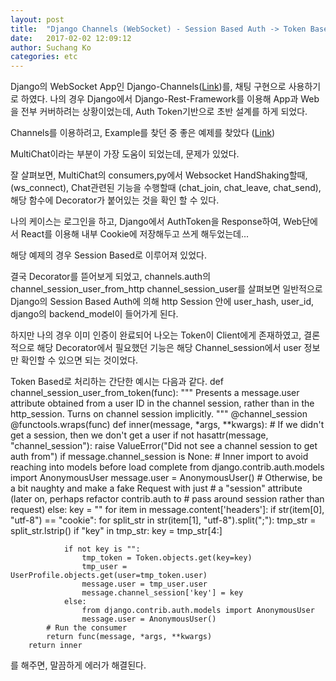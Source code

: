 ```yaml
---
layout: post
title:  "Django Channels (WebSocket) - Session Based Auth -> Token Based Auth"
date:   2017-02-02 12:09:12
author: Suchang Ko
categories: etc
---
```

Django의 WebSocket App인 Django-Channels([Link](https://github.com/django/channels))를, 채팅 구현으로 사용하기로 하였다.
나의 경우 Django에서 Django-Rest-Framework를 이용해 App과 Web을 전부 커버하려는 상황이었는데,
Auth Token기반으로 초반 설계를 하게 되었다.

Channels를 이용하려고, Example를 찾던 중 좋은 예제를 찾았다 ([Link](https://github.com/andrewgodwin/channels-examples))

MultiChat이라는 부분이 가장 도움이 되었는데, 문제가 있었다.

잘 살펴보면, MultiChat의 consumers,py에서 Websocket HandShaking할때, (ws_connect),
Chat관련된 기능을 수행할때 (chat_join, chat_leave, chat_send), 해당 함수에 Decorator가 붙어있는 것을 확인 할 수 있다.

나의 케이스는 로그인을 하고, Django에서 AuthToken을 Response하여, Web단에서 React를 이용해 내부 Cookie에 저장해두고 쓰게 해두었는데...

해당 예제의 경우 Session Based로 이루어져 있었다.

결국 Decorator를 뜯어보게 되었고,
channels.auth의 channel_session_user_from_http channel_session_user를 살펴보면
일반적으로 Django의 Session Based Auth에 의해 http Session 안에 user_hash, user_id, django의 backend_model이 들어가게 된다.

하지만 나의 경우 이미 인증이 완료되어 나오는 Token이 Client에게 존재하였고,
결론적으로 해당 Decorator에서 필요했던 기능은 해당 Channel_session에서 user 정보만 확인할 수 있으면 되는 것이었다.

Token Based로 처리하는 간단한 예시는 다음과 같다.
	def channel_session_user_from_token(func):
	"""
	Presents a message.user attribute obtained from a user ID in the channel
	session, rather than in the http_session. Turns on channel session implicitly.
        """
        @channel_session
        @functools.wraps(func)
        def inner(message, *args, **kwargs):
            # If we didn't get a session, then we don't get a user
            if not hasattr(message, "channel_session"):
                raise ValueError("Did not see a channel session to get auth from")
            if message.channel_session is None:
                # Inner import to avoid reaching into models before load complete
                from django.contrib.auth.models import AnonymousUser
                message.user = AnonymousUser()
            # Otherwise, be a bit naughty and make a fake Request with just
            # a "session" attribute (later on, perhaps refactor contrib.auth to
            # pass around session rather than request)
            else:
                key = ""
                for item in message.content['headers']:
                    if str(item[0], "utf-8") == "cookie":
                        for split_str in str(item[1], "utf-8").split(";"):
                            tmp_str = split_str.lstrip()
                            if "key" in tmp_str:
                                key = tmp_str[4:]

                if not key is "":
                    tmp_token = Token.objects.get(key=key)
                    tmp_user = UserProfile.objects.get(user=tmp_token.user)
                    message.user = tmp_user.user
                    message.channel_session['key'] = key
                else:
                    from django.contrib.auth.models import AnonymousUser
                    message.user = AnonymousUser()
            # Run the consumer
            return func(message, *args, **kwargs)
        return inner

를 해주면, 말끔하게 에러가 해결된다.